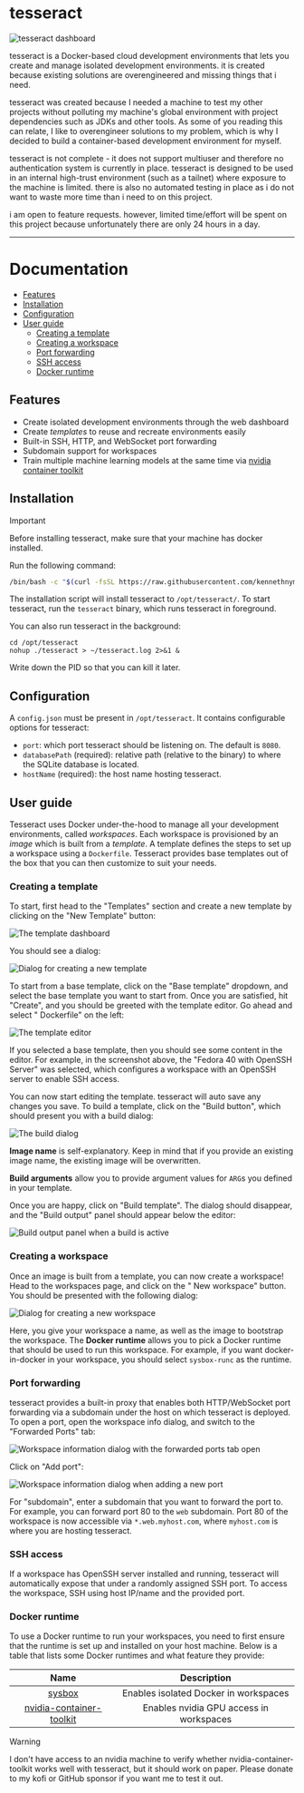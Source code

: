 # tesseract

![tesseract dashboard](/docs/screenshots/tesseract-screenshot.png)

tesseract is a Docker-based cloud development environments that lets you create and manage isolated development
environments. it is created because existing solutions are overengineered and missing things that i need.

tesseract was created because I needed a machine to test my other projects without polluting my machine's global
environment with project dependencies such as JDKs and other tools. As some of you reading this can relate, I like to
overengineer solutions to my problem, which is why I decided to build a container-based development environment for
myself.

tesseract is not complete - it does not support multiuser and therefore no authentication system is currently in place.
tesseract is designed to be used in an internal high-trust environment (such as a tailnet) where exposure to the machine
is limited. there is also no automated testing in place as i do not want to waste more time than i need to on this
project.

i am open to feature requests. however, limited time/effort will be spent on this project because unfortunately there are only 24 hours in a day.

---

# Documentation

- [Features](#features)
- [Installation](#installation)
- [Configuration](#configuration)
- [User guide](#user-guide)
    - [Creating a template](#creating-a-template)
    - [Creating a workspace](#creating-a-workspace)
    - [Port forwarding](#port-forwarding)
    - [SSH access](#ssh-access)
    - [Docker runtime](#docker-runtime)

## Features

- Create isolated development environments through the web dashboard
- Create _templates_ to reuse and recreate environments easily
- Built-in SSH, HTTP, and WebSocket port forwarding
- Subdomain support for workspaces
- Train multiple machine learning models at the same time
  via [nvidia container toolkit](https://github.com/NVIDIA/nvidia-container-toolkit)

## Installation

> [!IMPORTANT]
> Before installing tesseract, make sure that your machine has docker installed.

Run the following command:

```sh
/bin/bash -c "$(curl -fsSL https://raw.githubusercontent.com/kennethnym/tesseract/refs/heads/master/scripts/install.sh)"
```

The installation script will install tesseract to `/opt/tesseract/`. To start tesseract, run the `tesseract` binary,
which runs tesseract in foreground.

You can also run tesseract in the background:

```shell
cd /opt/tesseract
nohup ./tesseract > ~/tesseract.log 2>&1 &
```

Write down the PID so that you can kill it later.

## Configuration

A `config.json` must be present in `/opt/tesseract`. It contains configurable options for tesseract:

- `port`: which port tesseract should be listening on. The default is `8080`.
- `databasePath` (required): relative path (relative to the binary) to where the SQLite database is located.
- `hostName` (required): the host name hosting tesseract.

## User guide

Tesseract uses Docker under-the-hood to manage all your development environments, called _workspaces_.
Each workspace is provisioned by an _image_ which is built from a _template_. A template defines the steps to set up a
workspace using a `Dockerfile`. Tesseract provides base templates out of the box that you can then customize to suit
your needs.

### Creating a template

To start, first head to the "Templates" section and create a new template by clicking on the "New Template" button:

![The template dashboard](/docs/screenshots/template-dashboard.png)

You should see a dialog:

![Dialog for creating a new template](/docs/screenshots/new-template-dialog.png)

To start from a base template, click on the "Base template" dropdown, and select the base template you want to start
from. Once you are satisfied, hit "Create", and you should be greeted with the template editor. Go ahead and select "
Dockerfile" on the left:

![The template editor](/docs/screenshots/template-editor.png)

If you selected a base template, then you should see some content in the editor. For example, in the screenshot above,
the "Fedora 40 with OpenSSH Server" was selected, which configures a workspace with an OpenSSH server to enable SSH
access.

You can now start editing the template. tesseract will auto save any changes you save. To build a template, click on
the "Build button", which should present you with a build dialog:

![The build dialog](/docs/screenshots/build-dialog.png)

**Image name** is self-explanatory. Keep in mind that if you provide an existing image name, the existing image will be
overwritten.

**Build arguments** allow you to provide argument values for `ARG`s you defined in your template.

Once you are happy, click on "Build template". The dialog should disappear, and the "Build output" panel should appear
below the editor:

![Build output panel when a build is active](/docs/screenshots/build-output-panel.png)

### Creating a workspace

Once an image is built from a template, you can now create a workspace! Head to the workspaces page, and click on the "
New workspace" button. You should be presented with the following dialog:

![Dialog for creating a new workspace](/docs/screenshots/workspace-dialog.png)

Here, you give your workspace a name, as well as the image to bootstrap the workspace. The **Docker runtime** allows you
to pick a Docker runtime that should be used to run this workspace. For example, if you want docker-in-docker in your
workspace, you should select `sysbox-runc` as the runtime.

### Port forwarding

tesseract provides a built-in proxy that enables both HTTP/WebSocket port forwarding via a subdomain under the host on which tesseract is deployed. To open a port, open the workspace info dialog, and switch to the "Forwarded Ports" tab:

![Workspace information dialog with the forwarded ports tab open](/docs/screenshots/workspace-info-dialog.png)

Click on "Add port":

![Workspace information dialog when adding a new port](/docs/screenshots/workspace-info-dialog-adding-port.png)

For "subdomain", enter a subdomain that you want to forward the port to. For example, you can forward port 80 to the `web` subdomain. Port 80 of the workspace is now accessible via `*.web.myhost.com`, where `myhost.com` is where you are hosting tesseract.

### SSH access

If a workspace has OpenSSH server installed and running, tesseract will automatically expose that under a randomly assigned SSH port. To access the workspace, SSH using host IP/name and the provided port.

### Docker runtime

To use a Docker runtime to run your workspaces, you need to first ensure that the runtime is set up and installed on
your host machine. Below is a table that lists some Docker runtimes and what feature they provide:

|                                      Name                                      |               Description               |
|:------------------------------------------------------------------------------:|:---------------------------------------:|
|                  [sysbox](https://github.com/nestybox/sysbox)                  |  Enables isolated Docker in workspaces  |
| [nvidia-container-toolkit](https://github.com/NVIDIA/nvidia-container-toolkit) | Enables nvidia GPU access in workspaces |

> [!WARNING]
> I don't have access to an nvidia machine to verify whether nvidia-container-toolkit works well with tesseract, but it should work on paper. Please donate to my kofi or GitHub sponsor if you want me to test it out.
